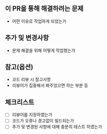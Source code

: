 ## 이 PR을 통해 해결하려는 문제
- 어떤 이유로 작업하게 되었는가

## 추가 및 변경사항
- 문제 해결을 위해 어떻게 작업했는가

## 참고(옵션)
- 코드 리뷰 시 참고사항
- 리뷰어가 집중해서 봐주었으면 하는 부분 등

## 체크리스트
- [ ] 리뷰어를 지정하였는가
- [ ] 코드가 오류나 경고없이 빌드되는가
- [ ] 추가 및 변경된 사항에 대해 충분히 테스트 하였는가
